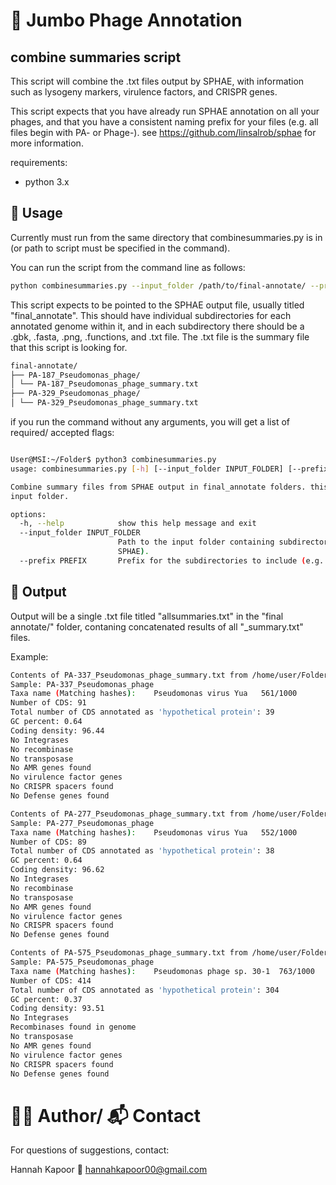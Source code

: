 # 🧬 Jumbo Phage Annotation

## combine summaries script

This script will combine the .txt files output by SPHAE, with information such as lysogeny markers, virulence factors, and CRISPR genes. 

This script expects that you have already run SPHAE annotation on all your phages, and that you have a consistent naming prefix for your files (e.g. all files begin with PA- or Phage-). 
see https://github.com/linsalrob/sphae for more information. 

requirements: 
- python 3.x


## 🚀 Usage

Currently must run from the same directory that combinesummaries.py is in (or path to script must be specified in the command). 


You can run the script from the command line as follows:

```bash
python combinesummaries.py --input_folder /path/to/final-annotate/ --prefix <prefix>

```
This script expects to be pointed to the SPHAE output file, usually titled "final_annotate". This should have individual subdirectories for each annotated genome within it, and in each subdirectory there should be a .gbk, .fasta, .png, .functions, and .txt file. The .txt file is the summary file that this script is looking for. 

```bash 
final-annotate/
├── PA-187_Pseudomonas_phage/
│ └── PA-187_Pseudomonas_phage_summary.txt
├── PA-329_Pseudomonas_phage/
│ └── PA-329_Pseudomonas_phage_summary.txt

```

if you run the command without any arguments, you will get a list of required/ accepted flags: 

```bash 

User@MSI:~/Folder$ python3 combinesummaries.py
usage: combinesummaries.py [-h] [--input_folder INPUT_FOLDER] [--prefix PREFIX]

Combine summary files from SPHAE output in final_annotate folders. this will output a single txt file titled 'allsummaries.txt' in the
input folder.

options:
  -h, --help            show this help message and exit
  --input_folder INPUT_FOLDER
                        Path to the input folder containing subdirectories with summary files (usually titled 'final_annotate' by
                        SPHAE).
  --prefix PREFIX       Prefix for the subdirectories to include (e.g. PA-, KA-, Phage-).
```

## 📝 Output

Output will be a single .txt file titled "allsummaries.txt" in the "final annotate/" folder, contaning concatenated results of all "_summary.txt" files.

Example: 
```bash
Contents of PA-337_Pseudomonas_phage_summary.txt from /home/user/Folder/Phage_Fasta_Files/PA_genomes/example/final-annotate/PA-337_Pseudomonas_phage:
Sample: PA-337_Pseudomonas_phage
Taxa name (Matching hashes):	Pseudomonas virus Yua	561/1000
Number of CDS: 91
Total number of CDS annotated as 'hypothetical protein': 39
GC percent: 0.64
Coding density: 96.44
No Integrases
No recombinase
No transposase
No AMR genes found
No virulence factor genes
No CRISPR spacers found
No Defense genes found

Contents of PA-277_Pseudomonas_phage_summary.txt from /home/user/Folder/Phage_Fasta_Files/PA_genomes/example/final-annotate/PA-277_Pseudomonas_phage:
Sample: PA-277_Pseudomonas_phage
Taxa name (Matching hashes):	Pseudomonas virus Yua	552/1000
Number of CDS: 89
Total number of CDS annotated as 'hypothetical protein': 38
GC percent: 0.64
Coding density: 96.62
No Integrases
No recombinase
No transposase
No AMR genes found
No virulence factor genes
No CRISPR spacers found
No Defense genes found

Contents of PA-575_Pseudomonas_phage_summary.txt from /home/user/Folder/Phage_Fasta_Files/PA_genomes/example/final-annotate/PA-575_Pseudomonas_phage:
Sample: PA-575_Pseudomonas_phage
Taxa name (Matching hashes):	Pseudomonas phage sp. 30-1	763/1000
Number of CDS: 414
Total number of CDS annotated as 'hypothetical protein': 304
GC percent: 0.37
Coding density: 93.51
No Integrases
Recombinases found in genome
No transposase
No AMR genes found
No virulence factor genes
No CRISPR spacers found
No Defense genes found
```

# 🙋‍♀️ Author/ 📬 Contact

For questions of suggestions, contact: 

Hannah Kapoor
📧 hannahkapoor00@gmail.com 


